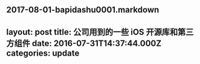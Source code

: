 2017-08-01-bapidashu0001.markdown
---
layout: post
title: 公司用到的一些 iOS 开源库和第三方组件
date: 2016-07-31T14:37:44.000Z
categories: update
---
